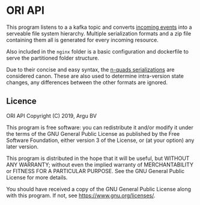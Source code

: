 # ORI API

This program listens to a a kafka topic and converts [incoming events](https://github.com/ontola/linked-delta) into a
serveable file system hierarchy. Multiple serialization formats and a zip file containing them all is generated for
every incoming resource.

Also included in the `nginx` folder is a basic configuration and dockerfile to serve the partitioned folder structure.

Due to their concise and easy syntax, the [n-quads serializations](https://www.w3.org/TR/n-quads/) are considered canon.
These are also used to determine intra-version state changes, any differences between the other formats are ignored.

## Licence
ORI API
Copyright (C) 2019, Argu BV

This program is free software: you can redistribute it and/or modify
it under the terms of the GNU General Public License as published by
the Free Software Foundation, either version 3 of the License, or
(at your option) any later version.

This program is distributed in the hope that it will be useful,
but WITHOUT ANY WARRANTY; without even the implied warranty of
MERCHANTABILITY or FITNESS FOR A PARTICULAR PURPOSE.  See the
GNU General Public License for more details.

You should have received a copy of the GNU General Public License
along with this program.  If not, see <https://www.gnu.org/licenses/>.
